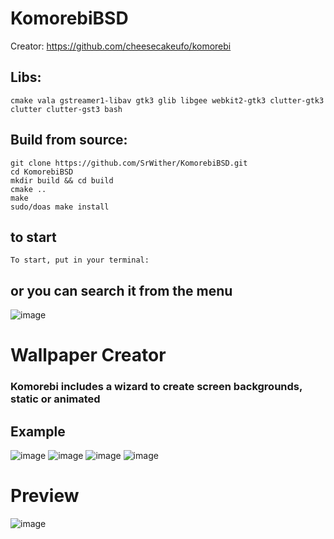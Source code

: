 # KomorebiBSD

Creator: https://github.com/cheesecakeufo/komorebi

## Libs:
```
cmake vala gstreamer1-libav gtk3 glib libgee webkit2-gtk3 clutter-gtk3 clutter clutter-gst3 bash
```
## Build from source:

```
git clone https://github.com/SrWither/KomorebiBSD.git
cd KomorebiBSD
mkdir build && cd build
cmake ..
make
sudo/doas make install
```
## to start
```
To start, put in your terminal:
```
## or you can search it from the menu
![image](https://user-images.githubusercontent.com/59105868/125200302-d4bef200-e240-11eb-8e36-eeacfca85c04.png)

# Wallpaper Creator
### Komorebi includes a wizard to create screen backgrounds, static or animated

## Example

![image](https://user-images.githubusercontent.com/59105868/125200408-66c6fa80-e241-11eb-9b81-a6374b131c64.png)
![image](https://user-images.githubusercontent.com/59105868/125200425-7e05e800-e241-11eb-92a8-6a7b38cf3dcc.png)
![image](https://user-images.githubusercontent.com/59105868/125200435-8c540400-e241-11eb-8e81-97ebbf6834f4.png)
![image](https://user-images.githubusercontent.com/59105868/125200454-a42b8800-e241-11eb-969e-f915f21d5974.png)


# Preview

![image](https://user-images.githubusercontent.com/59105868/124961013-54f01800-dff3-11eb-83d6-c5d3b08a9bd5.png)

